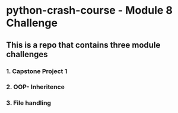 # python-crash-course - Module 8 Challenge

## This is a repo that contains three module challenges

### 1. Capstone Project 1 
### 2. OOP- Inheritence
### 3. File handling
